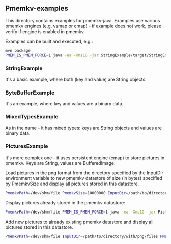 ## Pmemkv-examples

This directory contains examples for pmemkv-java. Examples use various
pmemkv engines (e.g. vsmap or cmap) - if example does not work,
please verify if engine is enabled in pmemkv.

Examples can be built and executed, e.g.:
```sh
mvn package
PMEM_IS_PMEM_FORCE=1 java -ea -Xms1G -jar StringExample/target/StringExample-*-jar-with-dependencies.jar
```

### StringExample

It's a basic example, where both (key and value) are String objects.

### ByteBufferExample

It's an example, where key and values are a binary data.

### MixedTypesExample

As in the name - it has mixed types: keys are String objects and values are binary data.

### PicturesExample

It's more complex one - it uses persistent engine (cmap) to store pictures in pmemkv. Keys are String, values are BufferedImage.

Load pictures in the png format from the directory specified by the InputDir environment variable to new pmemkv datastore of size (in bytes) specified by PmemkvSize and display all pictures stored in this datastore.
```sh
PmemkvPath=/dev/shm/file PmemkvSize=10000000 InputDir=/path/to/directory/with/png/files PMEM_IS_PMEM_FORCE=1 java -ea -Xms1G -jar PicturesExample/target/PicturesExample-*-jar-with-dependencies.jar
```

Display pictures already stored in the pmemkv datastore:
```sh
PmemkvPath=/dev/shm/file PMEM_IS_PMEM_FORCE=1 java -ea -Xms1G -jar PicturesExample/target/PicturesExample-*-jar-with-dependencies.jar
```

Add new pictures to already existing pmemkv datastore and display all pictures stored in this datastore.
```sh
PmemkvPath=/dev/shm/file InputDir=/path/to/directory/with/png/files PMEM_IS_PMEM_FORCE=1 java -ea -Xms1G -jar PicturesExample/target/PicturesExample-*-jar-with-dependencies.jar
```
